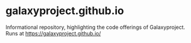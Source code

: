 # galaxyproject.github.io
Informational repository, highlighting the code offerings of Galaxyproject.
Runs at https://galaxyproject.github.io/
